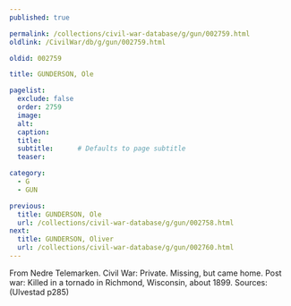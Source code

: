 ```yaml
---
published: true

permalink: /collections/civil-war-database/g/gun/002759.html
oldlink: /CivilWar/db/g/gun/002759.html

oldid: 002759

title: GUNDERSON, Ole

pagelist:
  exclude: false
  order: 2759
  image: 
  alt:
  caption:
  title:
  subtitle:      # Defaults to page subtitle
  teaser:

category: 
  - G 
  - GUN

previous:
  title: GUNDERSON, Ole
  url: /collections/civil-war-database/g/gun/002758.html  
next:
  title: GUNDERSON, Oliver
  url: /collections/civil-war-database/g/gun/002760.html   
---
```

From Nedre Telemarken. Civil War: Private. Missing, but came home. Post war: Killed in a tornado in Richmond, Wisconsin, about 1899. Sources: (Ulvestad p285)